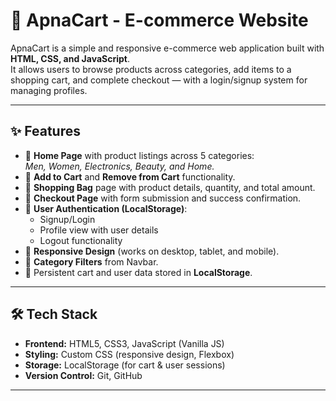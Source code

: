 # 🛒 ApnaCart - E-commerce Website

ApnaCart is a simple and responsive e-commerce web application built with **HTML, CSS, and JavaScript**.  
It allows users to browse products across categories, add items to a shopping cart, and complete checkout — with a login/signup system for managing profiles.

---

## ✨ Features

- 🔹 **Home Page** with product listings across 5 categories:  
  *Men, Women, Electronics, Beauty, and Home.*  
- 🔹 **Add to Cart** and **Remove from Cart** functionality.  
- 🔹 **Shopping Bag** page with product details, quantity, and total amount.  
- 🔹 **Checkout Page** with form submission and success confirmation.  
- 🔹 **User Authentication (LocalStorage)**:  
  - Signup/Login  
  - Profile view with user details  
  - Logout functionality  
- 🔹 **Responsive Design** (works on desktop, tablet, and mobile).  
- 🔹 **Category Filters** from Navbar.  
- 🔹 Persistent cart and user data stored in **LocalStorage**.

---

## 🛠️ Tech Stack

- **Frontend:** HTML5, CSS3, JavaScript (Vanilla JS)
- **Styling:** Custom CSS (responsive design, Flexbox)
- **Storage:** LocalStorage (for cart & user sessions)
- **Version Control:** Git, GitHub

---
